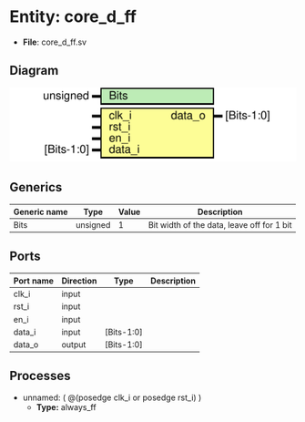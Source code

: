 
# Entity: core_d_ff 
- **File**: core_d_ff.sv

## Diagram
![Diagram](core_d_ff.svg "Diagram")
## Generics

| Generic name | Type     | Value | Description                                |
| ------------ | -------- | ----- | ------------------------------------------ |
| Bits         | unsigned | 1     | Bit width of the data, leave off for 1 bit |

## Ports

| Port name | Direction | Type       | Description |
| --------- | --------- | ---------- | ----------- |
| clk_i     | input     |            |             |
| rst_i     | input     |            |             |
| en_i      | input     |            |             |
| data_i    | input     | [Bits-1:0] |             |
| data_o    | output    | [Bits-1:0] |             |

## Processes
- unnamed: ( @(posedge clk_i or posedge rst_i) )
  - **Type:** always_ff
